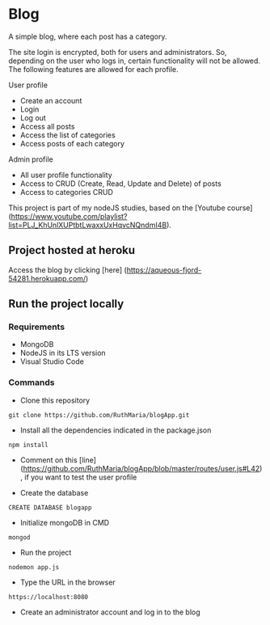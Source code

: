 # Blog 

A simple blog, where each post has a category.

The site login is encrypted, both for users and administrators. So, depending on the user who logs in, certain functionality will not be allowed. The following features are allowed for each profile.


User profile
- Create an account
- Login
- Log out
- Access all posts
- Access the list of categories
- Access posts of each category

Admin profile
- All user profile functionality
- Access to CRUD (Create, Read, Update and Delete) of posts
- Access to categories CRUD

This project is part of my nodeJS studies, based on the [Youtube course] (https://www.youtube.com/playlist?list=PLJ_KhUnlXUPtbtLwaxxUxHqvcNQndmI4B).


## Project hosted at heroku

Access the blog by clicking [here] (https://aqueous-fjord-54281.herokuapp.com/)


## Run the project locally

### Requirements
- MongoDB
- NodeJS in its LTS version
- Visual Studio Code

### Commands

- Clone this repository

```
git clone https://github.com/RuthMaria/blogApp.git
```

- Install all the dependencies indicated in the package.json

```
npm install 
```

-  Comment on this [line] (https://github.com/RuthMaria/blogApp/blob/master/routes/user.js#L42), if you want to test the user profile

- Create the database

```
CREATE DATABASE blogapp
```

- Initialize mongoDB in CMD

```
mongod
```

- Run the project

```
nodemon app.js
```

- Type the URL in the browser

```
https://localhost:8080
```

- Create an administrator account and log in to the blog

